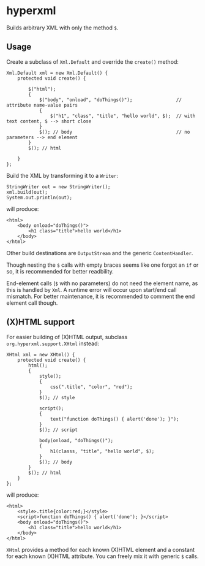 # hyperxml
Builds arbitrary XML with only the method `$`.

## Usage
Create a subclass of `Xml.Default` and override the `create()` method:

```
Xml.Default xml = new Xml.Default() {
    protected void create() {
        
        $("html");
        {
            $("body", "onload", "doThings()");                // attribute name-value pairs
            {
                $("h1", "class", "title", "hello world", $);  // with text content, $ --> short close
            }
            $(); // body                                      // no parameters --> end element
        }
        $(); // html
        
    }
};

```

Build the XML by transforming it to a `Writer`:
```
StringWriter out = new StringWriter();
xml.build(out);
System.out.println(out);
```

will produce:
```
<html>
    <body onload="doThings()">
        <h1 class="title">hello world</h1>
    </body>
</html>
```

Other build destinations are `OutputStream` and the generic `ContentHandler`.

Though nesting the `$` calls with empty braces seems like one forgot an `if` or so, it is recommended for better readbility.

End-element calls (`$` with no parameters) do not need the element name, as this is handled by `Xml`. 
A runtime error will occur upon start/end call mismatch. For better maintenance, it is recommended to comment the end element call though.


## (X)HTML support
For easier building of (X)HTML output, subclass `org.hyperxml.support.XHtml` instead: 

```
XHtml xml = new XHtml() {
    protected void create() {
        html();
        {
            style();
            {
                css(".title", "color", "red");
            }
            $(); // style

            script();
            {
                text("function doThings() { alert('done'); }");
            }
            $(); // script

            body(onload, "doThings()");
            {
                h1(classs, "title", "hello world", $);
            }
            $(); // body
        }
        $(); // html
    }
};
```

will produce:
```
<html>
    <style>.title{color:red;}</style>
    <script>function doThings() { alert('done'); }</script>
    <body onload="doThings()">
        <h1 class="title">hello world</h1>
    </body>
</html>
```

`XHtml` provides a method for each known (X)HTML element and a constant for each known (X)HTML attribute. You can freely mix it with generic `$` calls.


